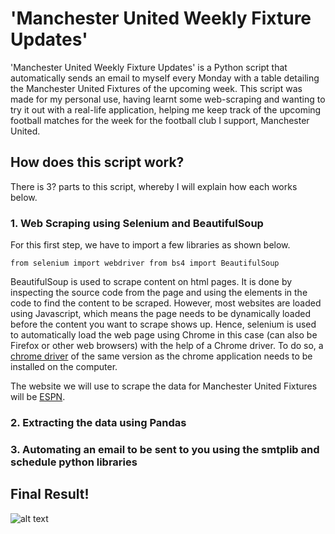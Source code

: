 # 'Manchester United Weekly Fixture Updates'

'Manchester United Weekly Fixture Updates' is a Python script that automatically sends an email to myself every Monday with a table detailing the Manchester United Fixtures of the upcoming week. This script was made for my personal use, having learnt some web-scraping and wanting to try it out with a real-life application, helping me keep track of the upcoming football matches for the week for the football club I support, Manchester United.

## How does this script work?
There is 3? parts to this script, whereby I will explain how each works below.

### 1. Web Scraping using Selenium and BeautifulSoup
For this first step, we have to import a few libraries as shown below.

`from selenium import webdriver
 from bs4 import BeautifulSoup`
 
BeautifulSoup is used to scrape content on html pages. It is done by inspecting the source code from the page and using the elements in the code to find the content to be scraped.
However, most websites are loaded using Javascript, which means the page needs to be dynamically loaded before the content you want to scrape shows up. Hence, selenium is used to automatically load the web page using Chrome in this case (can also be Firefox or other web browsers) with the help of a Chrome driver. To do so, a [chrome driver](https://chromedriver.storage.googleapis.com/index.html?path=94.0.4606.61/) of the same version as the chrome application needs to be installed on the computer.

The website we will use to scrape the data for Manchester United Fixtures will be [ESPN](https://www.espn.com/soccer/team/fixtures/_/id/360/manchester-united).

### 2. Extracting the data using Pandas

### 3. Automating an email to be sent to you using the smtplib and schedule python libraries

## Final Result!
![alt text](https://github.com/josshhz11/manunited/blob/images/Final_Result.jpg?raw=true)
